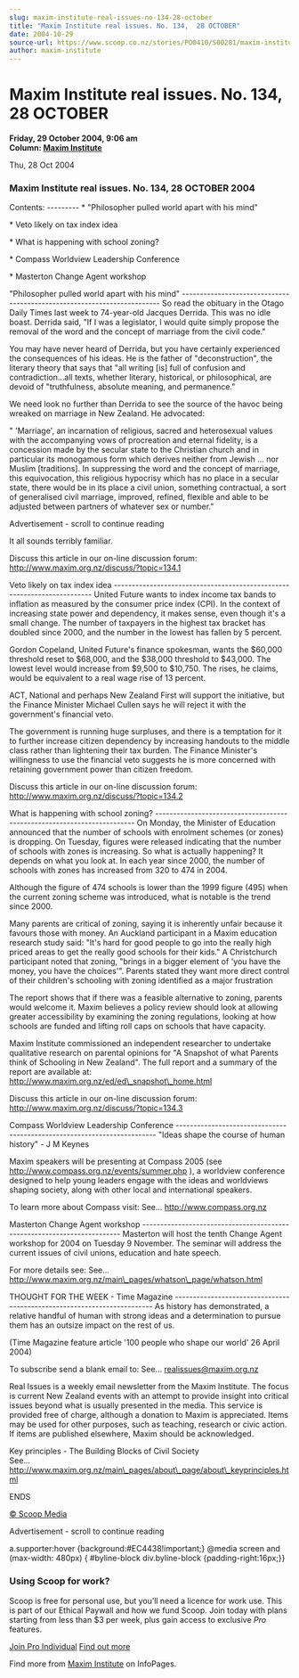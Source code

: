 ```yaml
---
slug: maxim-institute-real-issues-no-134-28-october
title: "Maxim Institute real issues. No. 134,  28 OCTOBER"
date: 2004-10-29
source-url: https://www.scoop.co.nz/stories/PO0410/S00281/maxim-institute-real-issues-no-134-28-october.htm
author: maxim-institute
---
```

Maxim Institute real issues. No. 134, 28 OCTOBER
================================================

**Friday, 29 October 2004, 9:06 am**  
**Column: [Maxim Institute](https://info.scoop.co.nz/Maxim_Institute)**

Thu, 28 Oct 2004

### Maxim Institute real issues. No. 134, 28 OCTOBER 2004

Contents: --------- \* "Philosopher pulled world apart with his mind"

\* Veto likely on tax index idea

\* What is happening with school zoning?

\* Compass Worldview Leadership Conference

\* Masterton Change Agent workshop

  
"Philosopher pulled world apart with his mind" ------------------------------------------------------------------------ So read the obituary in the Otago Daily Times last week to 74-year-old Jacques Derrida. This was no idle boast. Derrida said, "If I was a legislator, I would quite simply propose the removal of the word and the concept of marriage from the civil code."

You may have never heard of Derrida, but you have certainly experienced the consequences of his ideas. He is the father of "deconstruction", the literary theory that says that "all writing \[is\] full of confusion and contradiction...all texts, whether literary, historical, or philosophical, are devoid of "truthfulness, absolute meaning, and permanence."

We need look no further than Derrida to see the source of the havoc being wreaked on marriage in New Zealand. He advocated:

" 'Marriage', an incarnation of religious, sacred and heterosexual values with the accompanying vows of procreation and eternal fidelity, is a concession made by the secular state to the Christian church and in particular its monogamous form which derives neither from Jewish ... nor Muslim \[traditions\]. In suppressing the word and the concept of marriage, this equivocation, this religious hypocrisy which has no place in a secular state, there would be in its place a civil union, something contractual, a sort of generalised civil marriage, improved, refined, flexible and able to be adjusted between partners of whatever sex or number."

Advertisement - scroll to continue reading





It all sounds terribly familiar.

Discuss this article in our on-line discussion forum: http://www.maxim.org.nz/discuss/?topic=134.1

Veto likely on tax index idea ------------------------------------------------------------------------ United Future wants to index income tax bands to inflation as measured by the consumer price index (CPI). In the context of increasing state power and dependency, it makes sense, even though it's a small change. The number of taxpayers in the highest tax bracket has doubled since 2000, and the number in the lowest has fallen by 5 percent.

Gordon Copeland, United Future's finance spokesman, wants the $60,000 threshold reset to $68,000, and the $38,000 threshold to $43,000. The lowest level would increase from $9,500 to $10,750. The rises, he claims, would be equivalent to a real wage rise of 13 percent.

ACT, National and perhaps New Zealand First will support the initiative, but the Finance Minister Michael Cullen says he will reject it with the government's financial veto.

The government is running huge surpluses, and there is a temptation for it to further increase citizen dependency by increasing handouts to the middle class rather than lightening their tax burden. The Finance Minister's willingness to use the financial veto suggests he is more concerned with retaining government power than citizen freedom.

Discuss this article in our on-line discussion forum: http://www.maxim.org.nz/discuss/?topic=134.2

What is happening with school zoning? ------------------------------------------------------------------------ On Monday, the Minister of Education announced that the number of schools with enrolment schemes (or zones) is dropping. On Tuesday, figures were released indicating that the number of schools with zones is increasing. So what is actually happening? It depends on what you look at. In each year since 2000, the number of schools with zones has increased from 320 to 474 in 2004.

Although the figure of 474 schools is lower than the 1999 figure (495) when the current zoning scheme was introduced, what is notable is the trend since 2000.

Many parents are critical of zoning, saying it is inherently unfair because it favours those with money. An Auckland participant in a Maxim education research study said: "It's hard for good people to go into the really high priced areas to get the really good schools for their kids." A Christchurch participant noted that zoning, "brings in a bigger element of 'you have the money, you have the choices'". Parents stated they want more direct control of their children's schooling with zoning identified as a major frustration

The report shows that if there was a feasible alternative to zoning, parents would welcome it. Maxim believes a policy review should look at allowing greater accessibility by examining the zoning regulations, looking at how schools are funded and lifting roll caps on schools that have capacity.

Maxim Institute commissioned an independent researcher to undertake qualitative research on parental opinions for "A Snapshot of what Parents think of Schooling in New Zealand". The full report and a summary of the report are available at: http://www.maxim.org.nz/ed/ed\_snapshot\_home.html

Discuss this article in our on-line discussion forum: http://www.maxim.org.nz/discuss/?topic=134.3

Compass Worldview Leadership Conference ------------------------------------------------------------------------ "Ideas shape the course of human history" - J M Keynes

Maxim speakers will be presenting at Compass 2005 (see http://www.compass.org.nz/events/summer.php ), a worldview conference designed to help young leaders engage with the ideas and worldviews shaping society, along with other local and international speakers.

To learn more about Compass visit: See... http://www.compass.org.nz  

Masterton Change Agent workshop ------------------------------------------------------------------------ Masterton will host the tenth Change Agent workshop for 2004 on Tuesday 9 November. The seminar will address the current issues of civil unions, education and hate speech.

For more details see: See... http://www.maxim.org.nz/main\_pages/whatson\_page/whatson.html

THOUGHT FOR THE WEEK - Time Magazine ------------------------------------------------------------------------ As history has demonstrated, a relative handful of human with strong ideas and a determination to pursue them has an outsize impact on the rest of us.

(Time Magazine feature article '100 people who shape our world' 26 April 2004)

To subscribe send a blank email to: See... realissues@maxim.org.nz

Real Issues is a weekly email newsletter from the Maxim Institute. The focus is current New Zealand events with an attempt to provide insight into critical issues beyond what is usually presented in the media. This service is provided free of charge, although a donation to Maxim is appreciated. Items may be used for other purposes, such as teaching, research or civic action. If items are published elsewhere, Maxim should be acknowledged.

Key principles - The Building Blocks of Civil Society  
See... http://www.maxim.org.nz/main\_pages/about\_page/about\_keyprinciples.html

ENDS

  

[© Scoop Media](http://www.scoop.co.nz/about/terms.html)  

Advertisement - scroll to continue reading



a.supporter:hover {background:#EC4438!important;} @media screen and (max-width: 480px) { #byline-block div.byline-block {padding-right:16px;}}

### Using Scoop for work?

Scoop is free for personal use, but you’ll need a licence for work use. This is part of our Ethical Paywall and how we fund Scoop. Join today with plans starting from less than $3 per week, plus gain access to exclusive _Pro_ features.  
  
[Join Pro Individual](https://pro.scoop.co.nz/Individual/?from=ProIn24) [Find out more](https://pro.scoop.co.nz/using-scoop-for-work/?from=ProIn24)

Find more from [Maxim Institute](https://info.scoop.co.nz/Maxim_Institute) on InfoPages.